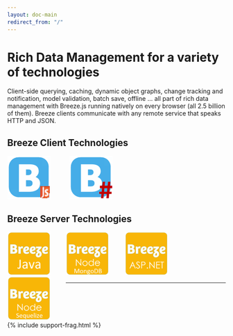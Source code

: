 ```yaml
---
layout: doc-main
redirect_from: "/" 
---
```

# Rich Data Management for a variety of technologies  

Client-side querying, caching, dynamic object graphs, change tracking and notification, model validation, batch save, offline ... all part of rich data management with Breeze.js running natively on every browser (all 2.5 billion of them).
Breeze clients communicate with any remote service that speaks HTTP and JSON.
 
## Breeze Client Technologies
<p>
   <a style="display:inline-block;float:left;margin-right:7%" href="/doc-js/" title="BreezeJS">
   <img src="/images/logos/BreezeJsB.png" alt="BreezeJS" width="100">
   </a>&nbsp; 
   <a style="display:inline-block;margin-right:7%" href="/doc-cs/" title="BreezeSharp">
   <img src="/images/logos/BreezeSharpB.png" alt="BreezeSharp" width="100">
   </a>&nbsp; 
</p>
 

## Breeze Server Technologies
<p>
  <a style="display:inline-block;margin-right:7%" href="/doc-net/" title="ASP.NET">
  <img src="/images/logos/Breeze-aspnet.png" alt="ASP.NET" width="100">
  </a>&nbsp; 
  <a style="display:inline-block;float:left;margin-right:7%" href="/doc-java-hib/" title="Java">
  <img src="/images/logos/Breeze-java.png" alt="Java" width="100">
  </a>&nbsp; 
  <a style="display:inline-block;float:left;margin-right:7%" href="/doc-node-mongodb/" title="Node MongoDB">
  <img src="/images/logos/Breeze-mongodb.png" alt="Node MongoDB" width="100">
  </a>&nbsp; 
  <a style="display:inline-block;float:left;margin-right:7%"  href="/doc-node-sequelize/" title="Node Sequelize">
  <img src="/images/logos/Breeze-sequelize.png" alt="Node Sequelize" width="100">
  </a>
</p>

<hr/>

<div style="clear:both"/>

{% include support-frag.html %}






